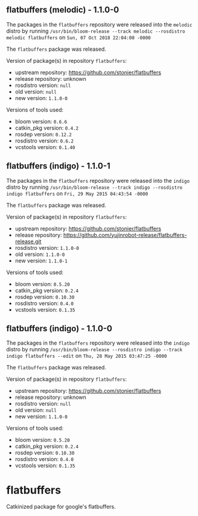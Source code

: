 ## flatbuffers (melodic) - 1.1.0-0

The packages in the `flatbuffers` repository were released into the `melodic` distro by running `/usr/bin/bloom-release --track melodic --rosdistro melodic flatbuffers` on `Sun, 07 Oct 2018 22:04:00 -0000`

The `flatbuffers` package was released.

Version of package(s) in repository `flatbuffers`:

- upstream repository: https://github.com/stonier/flatbuffers
- release repository: unknown
- rosdistro version: `null`
- old version: `null`
- new version: `1.1.0-0`

Versions of tools used:

- bloom version: `0.6.6`
- catkin_pkg version: `0.4.2`
- rosdep version: `0.12.2`
- rosdistro version: `0.6.2`
- vcstools version: `0.1.40`


## flatbuffers (indigo) - 1.1.0-1

The packages in the `flatbuffers` repository were released into the `indigo` distro by running `/usr/bin/bloom-release --track indigo --rosdistro indigo flatbuffers` on `Fri, 29 May 2015 04:43:54 -0000`

The `flatbuffers` package was released.

Version of package(s) in repository `flatbuffers`:
- upstream repository: https://github.com/stonier/flatbuffers
- release repository: https://github.com/yujinrobot-release/flatbuffers-release.git
- rosdistro version: `1.1.0-0`
- old version: `1.1.0-0`
- new version: `1.1.0-1`

Versions of tools used:
- bloom version: `0.5.20`
- catkin_pkg version: `0.2.4`
- rosdep version: `0.10.30`
- rosdistro version: `0.4.0`
- vcstools version: `0.1.35`


## flatbuffers (indigo) - 1.1.0-0

The packages in the `flatbuffers` repository were released into the `indigo` distro by running `/usr/bin/bloom-release --rosdistro indigo --track indigo flatbuffers --edit` on `Thu, 28 May 2015 03:47:25 -0000`

The `flatbuffers` package was released.

Version of package(s) in repository `flatbuffers`:
- upstream repository: https://github.com/stonier/flatbuffers
- release repository: unknown
- rosdistro version: `null`
- old version: `null`
- new version: `1.1.0-0`

Versions of tools used:
- bloom version: `0.5.20`
- catkin_pkg version: `0.2.4`
- rosdep version: `0.10.30`
- rosdistro version: `0.4.0`
- vcstools version: `0.1.35`


# flatbuffers
Catkinized package for google's flatbuffers.
